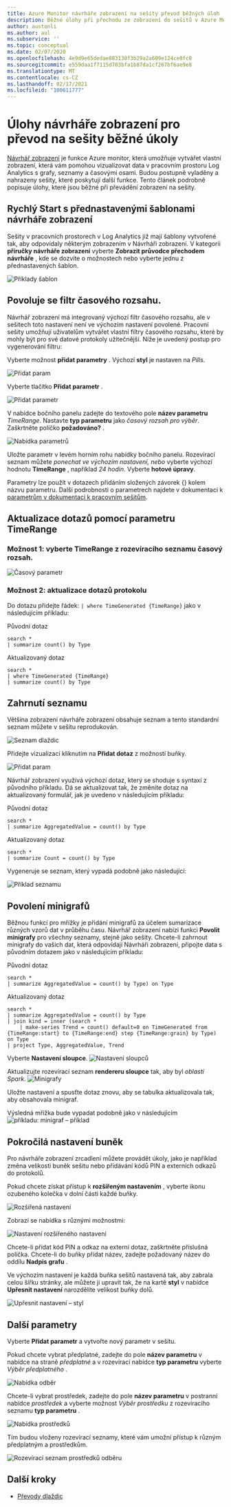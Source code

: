 ```yaml
---
title: Azure Monitor návrháře zobrazení na sešity převod běžných úloh
description: Běžné úlohy při přechodu ze zobrazení do sešitů v Azure Monitor.
author: austonli
ms.author: aul
ms.subservice: ''
ms.topic: conceptual
ms.date: 02/07/2020
ms.openlocfilehash: 4e9d9e65dedae083138f3b29a2a609e124ce0fc8
ms.sourcegitcommit: e559daa1f7115d703bfa1b87da1cf267bf6ae9e8
ms.translationtype: MT
ms.contentlocale: cs-CZ
ms.lasthandoff: 02/17/2021
ms.locfileid: "100611777"
---
```

# <a name="view-designer-to-workbooks-conversion-common-tasks"></a>Úlohy návrháře zobrazení pro převod na sešity běžné úkoly
[Návrhář zobrazení](view-designer.md) je funkce Azure monitor, která umožňuje vytvářet vlastní zobrazení, která vám pomohou vizualizovat data v pracovním prostoru Log Analytics s grafy, seznamy a časovými osami. Budou postupně vyladěny a nahrazeny sešity, které poskytují další funkce. Tento článek podrobně popisuje úlohy, které jsou běžné při převádění zobrazení na sešity.


## <a name="quickstart-with-preset-view-designer-templates"></a>Rychlý Start s přednastavenými šablonami návrháře zobrazení

Sešity v pracovních prostorech v Log Analytics již mají šablony vytvořené tak, aby odpovídaly některým zobrazením v Návrháři zobrazení. V kategorii **příručky návrháře zobrazení** vyberte **Zobrazit průvodce přechodem návrháře** , kde se dozvíte o možnostech nebo vyberte jednu z přednastavených šablon.

![Příklady šablon](media/view-designer-conversion-tasks/templates.png)

## <a name="enabling-time-range-filter"></a>Povoluje se filtr časového rozsahu.
Návrhář zobrazení má integrovaný výchozí filtr časového rozsahu, ale v sešitech toto nastavení není ve výchozím nastavení povolené. Pracovní sešity umožňují uživatelům vytvářet vlastní filtry časového rozsahu, které by mohly být pro své datové protokoly užitečnější. Níže je uvedený postup pro vygenerování filtru:

Vyberte možnost **přidat parametry** . Výchozí **styl** je nastaven na *Pills*.

![Přidat param](media/view-designer-conversion-tasks/add-param.png)

 Vyberte tlačítko **Přidat parametr** .

![Přidat parametr](media/view-designer-conversion-tasks/add-parameter.png)

V nabídce bočního panelu zadejte do textového pole **název parametru** *TimeRange*. Nastavte **typ parametru** jako *časový rozsah pro výběr*. Zaškrtněte políčko **požadováno?** .

![Nabídka parametrů](media/view-designer-conversion-tasks/parameter-menu.png)

Uložte parametr v levém horním rohu nabídky bočního panelu. Rozevírací seznam můžete *ponechat ve výchozím nastavení, nebo* vyberte výchozí hodnotu **TimeRange** , například *24 hodin*. Vyberte **hotové úpravy**.

Parametry lze použít v dotazech přidáním složených závorek {} kolem názvu parametru. Další podrobnosti o parametrech najdete v dokumentaci k [parametrům v dokumentaci k pracovním sešitům](https://github.com/microsoft/Application-Insights-Workbooks/blob/master/Documentation/Parameters/Parameters.md).

## <a name="updating-queries-with-the-timerange-parameter"></a>Aktualizace dotazů pomocí parametru TimeRange

### <a name="option-1-select-timerange-from-the-time-range-dropdown"></a>Možnost 1: vyberte TimeRange z rozevíracího seznamu časový rozsah.

![Časový parametr](media/view-designer-conversion-tasks/time-parameter.png)

### <a name="option-2-update-your-log-queries"></a>Možnost 2: aktualizace dotazů protokolu

Do dotazu přidejte řádek: `| where TimeGenerated {TimeRange}` jako v následujícím příkladu:

Původní dotaz
```KQL
search * 
| summarize count() by Type
```

Aktualizovaný dotaz
```KQL
search * 
| where TimeGenerated {TimeRange} 
| summarize count() by Type
```

## <a name="including-a-list"></a>Zahrnutí seznamu
Většina zobrazení návrháře zobrazení obsahuje seznam a tento standardní seznam můžete v sešitu reprodukován.

![Seznam dlaždic](media/view-designer-conversion-tasks/tile-list.png)

Přidejte vizualizaci kliknutím na **Přidat dotaz** z možností buňky.

![Přidat param](media/view-designer-conversion-tasks/add-param.png)

Návrhář zobrazení využívá výchozí dotaz, který se shoduje s syntaxí z původního příkladu. Dá se aktualizovat tak, že změníte dotaz na aktualizovaný formulář, jak je uvedeno v následujícím příkladu:

Původní dotaz
```KQL
search * 
| summarize AggregatedValue = count() by Type
```

Aktualizovaný dotaz
```KQL
search * 
| summarize Count = count() by Type
```

Vygeneruje se seznam, který vypadá podobně jako následující:

![Příklad seznamu](media/view-designer-conversion-tasks/list-example.png)

## <a name="enabling-sparklines"></a>Povolení minigrafů
Běžnou funkcí pro mřížky je přidání minigrafů za účelem sumarizace různých vzorů dat v průběhu času. Návrhář zobrazení nabízí funkci **Povolit minigrafy** pro všechny seznamy, stejně jako sešity. Chcete-li zahrnout minigrafy do vašich dat, která odpovídají Návrháři zobrazení, připojte data s původním dotazem jako v následujícím příkladu:

Původní dotaz
```KQL
search *
| summarize AggregatedValue = count() by Type) on Type
```

Aktualizovaný dotaz
```KQL
search * 
| summarize AggregatedValue = count() by Type
| join kind = inner (search * 
    | make-series Trend = count() default=0 on TimeGenerated from {TimeRange:start} to {TimeRange:end} step {TimeRange:grain} by Type) on Type
| project Type, AggregatedValue, Trend
```

Vyberte **Nastavení sloupce**.
![Nastavení sloupců](media/view-designer-conversion-tasks/column-settings.png)

Aktualizujte rozevírací seznam **rendereru sloupce** tak, aby byl *oblastí Spark*.
![Minigrafy](media/view-designer-conversion-tasks/sparkline.png)

Uložte nastavení a spusťte dotaz znovu, aby se tabulka aktualizovala tak, aby obsahovala minigraf.

Výsledná mřížka bude vypadat podobně jako v následujícím ![ příkladu: minigraf – příklad](media/view-designer-conversion-tasks/sparkline-example.png)

## <a name="advanced-cell-settings"></a>Pokročilá nastavení buněk
Pro návrháře zobrazení zrcadlení můžete provádět úkoly, jako je například změna velikosti buněk sešitu nebo přidávání kódů PIN a externích odkazů do protokolů.

Pokud chcete získat přístup k **rozšířeným nastavením** , vyberte ikonu ozubeného kolečka v dolní části každé buňky.

![Rozšířená nastavení](media/view-designer-conversion-tasks/advanced-settings.png)

Zobrazí se nabídka s různými možnostmi:

![Nastavení rozšířeného nastavení](media/view-designer-conversion-tasks/advanced-settings-settings.png)

Chcete-li přidat kód PIN a odkaz na externí dotaz, zaškrtněte příslušná políčka. Chcete-li do buňky přidat název, zadejte požadovaný název do oddílu **Nadpis grafu** .

Ve výchozím nastavení je každá buňka sešitů nastavená tak, aby zabrala celou šířku stránky, ale můžete ji upravit tak, že na kartě **styl** v nabídce **Upřesnit nastavení** narozdělíte velikost buňky dolů.

![Upřesnit nastavení – styl](media/view-designer-conversion-tasks/advanced-settings-style.png)

 
## <a name="additional-parameters"></a>Další parametry
Vyberte **Přidat parametr** a vytvořte nový parametr v sešitu. 

Pokud chcete vybrat předplatné, zadejte do pole **název parametru** v nabídce na straně *předplatné* a v rozevírací nabídce **typ parametru** vyberte *Výběr předplatného* .

![Nabídka odběr](media/view-designer-conversion-tasks/subscription-filter.png)

Chcete-li vybrat prostředek, zadejte do pole **název parametru** v postranní nabídce *prostředek* a vyberte možnost *Výběr prostředku* z rozevíracího seznamu **typ parametru** .

![Nabídka prostředků](media/view-designer-conversion-tasks/resource-filter.png)

Tím budou vloženy rozevírací seznamy, které vám umožní přístup k různým předplatným a prostředkům.

![Rozevírací seznam prostředků odběru](media/view-designer-conversion-tasks/subscription-resource.png)


## <a name="next-steps"></a>Další kroky
- [Převody dlaždic](view-designer-conversion-tiles.md)
